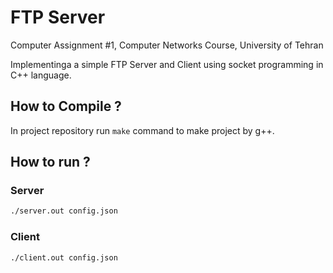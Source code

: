 # FTP Server
Computer Assignment #1, Computer Networks Course, University of Tehran

Implementinga a simple FTP Server and Client using socket programming in C++ language.

## How to  Compile ?
In project repository run `make` command to make project by g++.

## How to run ?
### Server
```bash
./server.out config.json
```
### Client
```bash
./client.out config.json
```
